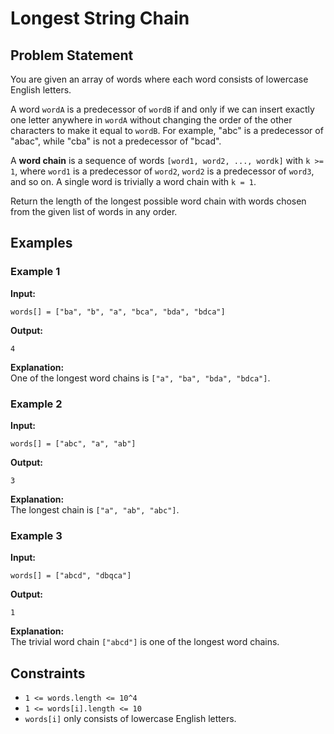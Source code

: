 # Longest String Chain


## Problem Statement
You are given an array of words where each word consists of lowercase English letters.

A word `wordA` is a predecessor of `wordB` if and only if we can insert exactly one letter anywhere in `wordA` without changing the order of the other characters to make it equal to `wordB`.
For example, "abc" is a predecessor of "abac", while "cba" is not a predecessor of "bcad".

A **word chain** is a sequence of words `[word1, word2, ..., wordk]` with `k >= 1`, where `word1` is a predecessor of `word2`, `word2` is a predecessor of `word3`, and so on. A single word is trivially a word chain with `k = 1`.

Return the length of the longest possible word chain with words chosen from the given list of words in any order.

## Examples

### Example 1
**Input:**  
```plaintext
words[] = ["ba", "b", "a", "bca", "bda", "bdca"]
```
**Output:**  
```plaintext
4
```
**Explanation:**  
One of the longest word chains is `["a", "ba", "bda", "bdca"]`.

### Example 2
**Input:**  
```plaintext
words[] = ["abc", "a", "ab"]
```
**Output:**  
```plaintext
3
```
**Explanation:**  
The longest chain is `["a", "ab", "abc"]`.

### Example 3
**Input:**  
```plaintext
words[] = ["abcd", "dbqca"]
```
**Output:**  
```plaintext
1
```
**Explanation:**  
The trivial word chain `["abcd"]` is one of the longest word chains.

## Constraints
- `1 <= words.length <= 10^4`
- `1 <= words[i].length <= 10`
- `words[i]` only consists of lowercase English letters.

